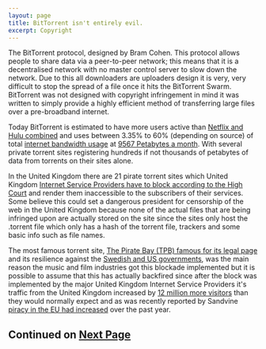```yaml
---
layout: page
title: BitTorrent isn't entirely evil.
excerpt: Copyright
---
```


The BitTorrent protocol, designed by Bram Cohen. This protocol allows people to share data via a peer-to-peer network; this means that it is a decentralised network with no master control server to slow down the network. Due to this all downloaders are uploaders design it is very, very difficult to stop the spread of a file once it hits the BitTorrent Swarm. BitTorrent was not designed with copyright infringement in mind it was written to simply provide a highly efficient method of transferring large files over a pre-broadband internet. 

Today BitTorrent is estimated to have more users active than [Netflix and Hulu combined](http://www.fastcompany.com/1714001/bittorrent-has-more-users-netflix-and-hulu-combined-and-doubled) and uses between 3.35% to 60% (depending on source) of total [internet bandwidth usage](http://researchcenter.paloaltonetworks.com/app-usage-risk-report-visualization/#) at [9567 Petabytes a month](http://www.netnames.com/Sizing_the_piracy_universe). With several private torrent sites registering hundreds if not thousands of petabytes of data from torrents on their sites alone.

In the United Kingdom there are 21 pirate torrent sites which United Kingdom [Internet Service Providers have to block according to the High Court](http://www.bbc.co.uk/news/technology-24726078) and render them inaccessible to the subscribers of their services. Some believe this could set a dangerous president for censorship of the web in the United Kingdom because none of the actual files that are being infringed upon are actually stored on the site since the sites only host the .torrent file which only has a hash of the torrent file, trackers and some basic info such as file names.

The most famous torrent site, [The Pirate Bay (TPB) famous for its legal page](http://pirateproxy.se/legal) and its resilience against the [Swedish and US governments](http://torrentfreak.com/the-piratebay-is-down-raided-by-the-swedish-police/), was the main reason the music and film industries got this blockade implemented but it is possible to assume that this has actually backfired since after the block was implemented by the major United Kingdom Internet Service Providers it's traffic from the United Kingdom increased by [12 million more visitors](http://www.tomshardware.com/news/The-Pirate-Bay-Traffic-Increase-UK-ISP-Block-Visitors-Increase,15528.html) than they would normally expect and as was recently reported by Sandvine [piracy in the EU had increased](https://www.sandvine.com/trends/global-internet-phenomena/) over the past year. 

## Continued on [Next Page]({{site.baseurl}}/copyright-2.html)
